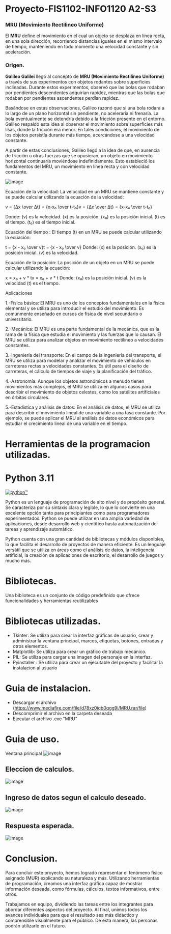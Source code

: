 # Proyecto-FIS1102-INFO1120 A2-S3
### MRU (Movimiento Rectilineo Uniforme)

El **MRU** define el movimiento en el cual un objeto se desplaza en línea recta, en una sola dirección, recorriendo distancias iguales en el mismo intervalo de tiempo, manteniendo en todo momento una velocidad constante y sin aceleración.

### Origen.
  
**Galileo Galilei** llegó al concepto de **MRU (Movimiento Rectilíneo Uniforme)** a través de sus experimentos con objetos rodantes sobre superficies inclinadas. Durante estos experimentos, observó que las bolas que rodaban por pendientes descendentes adquirían rapidez, mientras que las bolas que rodaban por pendientes ascendentes perdían rapidez.

Basándose en estas observaciones, Galileo razonó que si una bola rodara a lo largo de un plano horizontal sin pendiente, no aceleraría ni frenaría. La bola eventualmente se detendría debido a la fricción presente en el entorno. Galileo respaldó esta idea al observar el movimiento sobre superficies más lisas, donde la fricción era menor. En tales condiciones, el movimiento de los objetos persistía durante más tiempo, acercándose a una velocidad constante.

A partir de estas conclusiones, Galileo llegó a la idea de que, en ausencia de fricción u otras fuerzas que se opusieran, un objeto en movimiento horizontal continuaría moviéndose indefinidamente. Esto estableció los fundamentos del MRU, un movimiento en línea recta y con velocidad constante.

![image](https://github.com/cchelooo/Eva-Transdisciplinar-2023-A2-S3/assets/129316732/c2521d52-85f1-4781-b8ef-e0e9d35bab12)




Ecuación de la velocidad: La velocidad en un MRU se mantiene constante y se puede calcular utilizando la ecuación de la velocidad:

v = {Δx \over  Δt} = {x-x₀ \over t-t₀}v = {Δx \over  Δt} = {x-x₀ \over t-t₀}

Donde:
\(v\) es la velocidad.
\(x\) es la posición.
\(x₀\) es la posición inicial.
\(t\) es el tiempo.
\(t₀\) es el tiempo inicial.

Ecuación del tiempo : El tiempo (t) en un MRU se puede calcular utilizando la ecuación:

t = {x - x₀ \over  v}t = {x - x₀ \over  v}
Donde:
\(x\) es la posición.
\(x₀\) es la posición inicial.
\(v\) es la velocidad.

Ecuación de la posición: La posición de un objeto en un MRU se puede calcular utilizando la ecuación:


x = x₀ + v * tx = x₀ + v * t
Donde:
\(x₀\) es la posición inicial.
\(v\) es la velocidad
\(t\) es el tiempo.


Aplicaciones

1.-Física básica: El MRU es uno de los conceptos fundamentales en la física elemental y se utiliza para introducir el estudio del movimiento. Es comúnmente enseñado en cursos de física de nivel secundario o universitario. 


2.-Mecánica: El MRU es una parte fundamental de la mecánica, que es la rama de la física que estudia el movimiento y las fuerzas que lo causan. El MRU se utiliza para analizar objetos en movimiento rectilíneo a velocidades constantes. 


3.-Ingeniería del transporte: En el campo de la ingeniería del transporte, el MRU se utiliza para modelar y analizar el movimiento de vehículos en carreteras rectas a velocidades constantes. Es útil para el diseño de carreteras, el cálculo de tiempos de viaje y la planificación del tráfico. 


4.-Astronomía: Aunque los objetos astronómicos a menudo tienen movimientos más complejos, el MRU se utiliza en algunos casos para describir el movimiento de objetos celestes, como los satélites artificiales en órbitas circulares. 


5.-Estadística y análisis de datos: En el análisis de datos, el MRU se utiliza para describir el movimiento lineal de una variable a una tasa constante. Por ejemplo, se puede aplicar el MRU al análisis de datos económicos para estudiar el crecimiento lineal de una variable en el tiempo. 

# Herramientas de la programacion utilizadas.

# Python 3.11
[![python™](https://www.python.org/static/img/python-logo@2x.png)](https://www.python.org/)

Python es un lenguaje de programación de alto nivel y de propósito general. Se caracteriza por su sintaxis clara y legible, lo que lo convierte en una excelente opción tanto para principiantes como para programadores experimentados. Python se puede utilizar en una amplia variedad de aplicaciones, desde desarrollo web y científico hasta automatización de tareas y aprendizaje automático.

Python cuenta con una gran cantidad de bibliotecas y módulos disponibles, lo que facilita el desarrollo de proyectos de manera eficiente. Es un lenguaje versátil que se utiliza en áreas como el análisis de datos, la inteligencia artificial, la creación de aplicaciones de escritorio, el desarrollo de juegos y mucho más.

# Bibliotecas.

Una biblioteca es un conjunto de código predefinido que ofrece funcionalidades y herramientas reutilizables

# Bibliotecas utilizadas.

- Tkinter: Se utiliza para crear la interfaz gráficas de usuario, crear y administrar la ventana principal, marcos, etiquetas, botones, entradas y otros elementos.
- Matplotlib: Se utiliza para crear un gráfico de trabajo mecánico.
- PIL: Se utiliza para cargar una imagen del personaje en la interfaz.
- Pyinstaller : Se utiliza para crear un ejecutable del proyecto y facilitar la instalacion al usuario


# Guia de instalacion.
- Descargar el archivo (https://www.mediafire.com/file/d78xz0iqb0qgg9i/MRU.rar/file)
- Descomprimir el archivo en la carpeta deseada
- Ejecutar el archivo .exe "MRU"

# Guia de uso.
Ventana principal
![image](https://github.com/cchelooo/Eva-Transdisciplinar-2023-A2-S3/assets/129316732/e10254ab-65cd-4628-9033-f8a7cc3004ab)

## Eleccion de calculos.


![image](https://github.com/cchelooo/Eva-Transdisciplinar-2023-A2-S3/assets/129316732/508425c2-5100-4758-9cf0-ae1de8363cb0)

## Ingreso de datos segun el calculo deseado.

![image](https://github.com/cchelooo/Eva-Transdisciplinar-2023-A2-S3/assets/129316732/c145839f-9946-433b-a1d6-f7e2268fef34)

## Respuesta esperada.

![image](https://github.com/cchelooo/Eva-Transdisciplinar-2023-A2-S3/assets/129316732/9030b326-f750-43c3-9f7e-f3dc2e2f6452)


# Conclusion.
Para concluir este proyecto, hemos logrado representar el fenómeno físico asignado (MUR) explicando su naturaleza y más. Utilizando herramientas de programación, creamos una interfaz gráfica capaz de mostrar información deseada, como fórmulas, cálculos, textos informativos, entre otros.

Trabajamos en equipo, dividiendo las tareas entre los integrantes para abordar diferentes aspectos del proyecto. Al final, unimos todos los avances individuales para que el resultado sea más didáctico y comprensible visualmente para el público. De esta manera, las personas podrán utilizarlo en el futuro.

